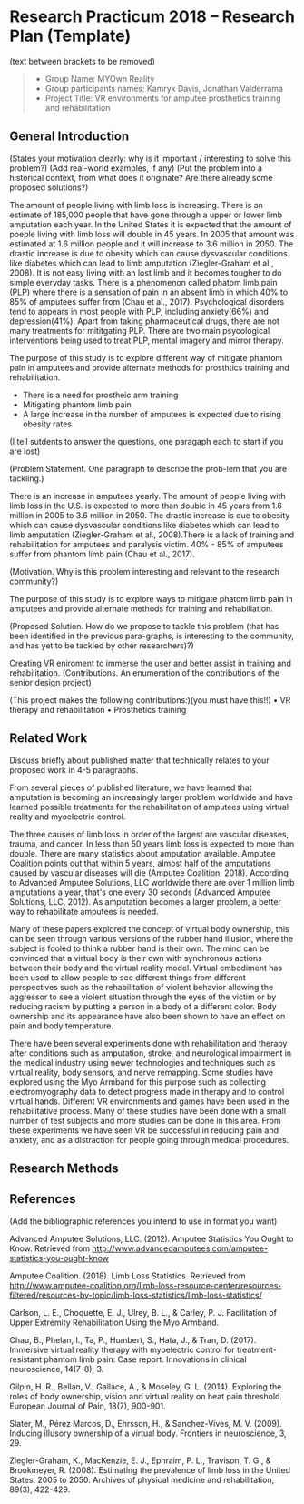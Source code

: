 # Research Practicum 2018 – Research Plan (Template)
(text between brackets to be removed)

> * Group Name: MYOwn Reality 
> * Group participants names: Kamryx Davis, Jonathan Valderrama
> * Project Title: VR environments for amputee prosthetics training and rehabilitation

## General Introduction

(States your motivation clearly: why is it important / interesting to solve this problem?)
(Add real-world examples, if any)
(Put the problem into a historical context, from what does it originate? Are there already some proposed solutions?)

The amount of people living with limb loss is increasing. There is an estimate of 185,000 people that have gone through a upper or lower limb amputation each year. In the United States it is expected that the amount of poeple living with limb loss will double in 45 years. In 2005 that amount was estimated at 1.6 million people and it will increase to 3.6 million in 2050. The drastic increase is due to obesity which can cause dysvascular conditions like diabetes which can lead to limb amputation (Ziegler-Graham et al., 2008). It is not easy living with an lost limb and it becomes tougher to do simple everyday tasks. There is a phenomenon called phatom limb pain (PLP) where there is a sensation of pain in an absent limb in which 40% to 85% of amputees suffer from (Chau et al., 2017). Psychological disorders tend to appears in most people with PLP, including anxiety(66%) and depression(41%). Apart from taking pharmaceutical drugs, there are not many treatments for mititgating PLP. There are two main psycological interventions being used to treat PLP, mental imagery and mirror therapy. 

The purpose of this study is to explore different way of mitigate phantom pain in amputees and provide alternate methods for prosthtics training and rehabilitation.




- There is a need for prostheic arm training
- Mitigating phantom limb pain
- A large increase in the number of amputees is expected due to rising obesity rates

(I tell sutdents to answer the questions, one paragaph each to start if you are lost)

(Problem Statement. One paragraph to describe the prob-lem that you are tackling.)


There is an increase in amputees yearly. The amount of people living with limb loss in the U.S. is expected to more than double in 45 years from 1.6 million in 2005 to 3.6 million in 2050. The drastic increase is due to obesity which can cause dysvascular conditions like diabetes which can lead to limb amputation (Ziegler-Graham et al., 2008).There is a lack of training and rehabilitation for amputees and paralysis victim. 40% - 85% of amputees suffer from phantom limb pain (Chau et al., 2017).

(Motivation. Why is this problem interesting and relevant to the research community?)

The purpose of this study is to explore ways to mitigate phatom limb pain in amputees and provide alternate methods for training and rehabiliation.

(Proposed Solution. How do we propose to tackle this problem (that has been identified in the previous para-graphs, is interesting to the community, and has yet to be tackled by other researchers)?)

Creating VR eniroment to immerse the user and better assist in training and rehabilitation.
(Contributions. An enumeration of the contributions of the senior design project)

(This project makes the following contributions:)(you must have this!!)
• VR therapy and rehabilitation
•	Prosthetics training


## Related Work

Discuss briefly about published matter that technically relates to your proposed work in 4-5 paragraphs.

From several pieces of published literature, we have learned that amputation is becoming an increasingly larger problem worldwide and have learned possible treatments for the rehabilitation of amputees using virtual reality and myoelectric control. 
 
The three causes of limb loss in order of the largest are vascular diseases, trauma, and cancer.  In less than 50 years limb loss is expected to more than double. There are many statistics about amputation available. Amputee Coalition points out that within 5 years, almost half of the amputations caused by vascular diseases will die (Amputee Coalition, 2018). According to Advanced Amputee Solutions, LLC worldwide there are over 1 million limb amputations a year, that's one every 30 seconds (Advanced Amputee Solutions, LLC, 2012). As amputation becomes a larger problem, a better way to rehabilitate amputees is needed.  

Many of these papers explored the concept of virtual body ownership, this can be seen through various versions of the rubber hand illusion, where the subject is fooled to think a rubber hand is their own. The mind can be convinced that a virtual body is their own with synchronous actions between their body and the virtual reality model. Virtual embodiment has been used to allow people to see different things from different perspectives such as the rehabilitation of violent behavior allowing the aggressor to see a violent situation through the eyes of the victim or by reducing racism by putting a person in a body of a different color. Body ownership and its appearance have also been shown to have an effect on pain and body temperature.  

There have been several experiments done with rehabilitation and therapy after conditions such as amputation, stroke, and neurological impairment in the medical industry using newer technologies and techniques such as virtual reality, body sensors, and nerve remapping. Some studies have explored using the Myo Armband for this purpose such as collecting electromyography data to detect progress made in therapy and to control virtual hands. Different VR environments and games have been used in the rehabilitative process. Many of these studies have been done with a small number of test subjects and more studies can be done in this area. From these experiments we have seen VR be successful in reducing pain and anxiety, and as a distraction for people going through medical procedures.  

## Research Methods


## References 

(Add the bibliographic references you intend to use in format you want)

Advanced Amputee Solutions, LLC. (2012). Amputee Statistics You Ought to Know. Retrieved from http://www.advancedamputees.com/amputee-statistics-you-ought-know

Amputee Coalition. (2018). Limb Loss Statistics. Retrieved from http://www.amputee-coalition.org/limb-loss-resource-center/resources-filtered/resources-by-topic/limb-loss-statistics/limb-loss-statistics/

Carlson, L. E., Choquette, E. J., Ulrey, B. L., & Carley, P. J. Facilitation of Upper Extremity Rehabilitation Using the Myo Armband.

Chau, B., Phelan, I., Ta, P., Humbert, S., Hata, J., & Tran, D. (2017). Immersive virtual reality therapy with myoelectric control for treatment-resistant phantom limb pain: Case report. Innovations in clinical neuroscience, 14(7-8), 3.

Gilpin, H. R., Bellan, V., Gallace, A., & Moseley, G. L. (2014). Exploring the roles of body ownership, vision and virtual reality on heat pain threshold. European Journal of Pain, 18(7), 900-901.

Slater, M., Pérez Marcos, D., Ehrsson, H., & Sanchez-Vives, M. V. (2009). Inducing illusory ownership of a virtual body. Frontiers in neuroscience, 3, 29.

Ziegler-Graham, K., MacKenzie, E. J., Ephraim, P. L., Travison, T. G., & Brookmeyer, R. (2008). Estimating the prevalence of limb loss in the United States: 2005 to 2050. Archives of physical medicine and rehabilitation, 89(3), 422-429.
